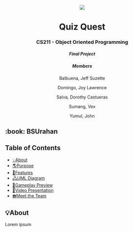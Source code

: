 
<p align="center"> 
    <img src="https://media.discordapp.net/attachments/833997901411516466/1173509459256029234/wastebasket.png?ex=656436d9&is=6551c1d9&hm=6d710033cdc03f3ca8a0c5947e3f148aa266245479194d686840c4ab374e631e&=">
</p>

<h1 align="center"> Quiz Quest </h1>
<h3 align="center"> CS211 - Object Oriented Programming </h3>
<h5 align="center"> Final Project </h3>

<h5 align="center"> Members </h3>
<p align="center">Balbuena, Jeff Suzette </p>
<p align="center">Domingo, Joy Lawrence</p>
<p align="center">Salva, Dorothy Castueras</p>
<p align="center">Sumang, Vex</p>
<p align="center">Yumul, John</p>

<h2 id="BSUrahan"> :book: BSUrahan</h2>

## Table of Contents	
- [💡About](#--about)
- [🌎Purpose](#--purpose)
- [🚀Features](#--features)
- [🖧UML Diagram](#--uml-diagram)
- [👀Gameplay Preview](#--gameplay-preview)
- [🎥Video Presentation](#--video-presentation)
- [☎️Meet the Team](#--meet-the-team)

### <a name="--about"></a>	
 ## 💡About

 <p> Lorem ipsum </p>
